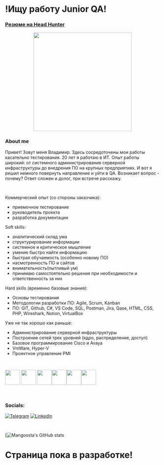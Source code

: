 





 
# !Ищу работу Junior QA! 


### [Резюме на Head Hunter](https://krasnodar.hh.ru/resume/910906d1ff094909e40039ed1f505944577168) <p align="center"><img width="320" height="" src="http://www.globalityconsulting.com/blog/wp-content/uploads/2015/02/Software-Testing.jpg"></p>

### About me
   
  Привет! Зовут меня Владимир. Здесь сосредоточены мои работы касательно тестирования. 20 лет я работаю в ИТ. Опыт работы широкий: от системного администрирования серверной инфраструктуры до внедрения ПО на крупных предприятиях. И вот я решил немного повернуть направление и уйти в QA. Возникает вопрос - почему? Ответ сложен и долог, при встрече расскажу.  

<br />

Коммерческий опыт (со стороны заказчика):
- приемочное тестирование
- руководитель проекта
- разработка документации

Soft skills:
- аналитический склад ума
- структурирование информации
- системное и критическое мышление
- умение быстро найти информацию
- быстрая обучаемость (особенно новому ПО)
- насмотренность ПО и сайтов
- внимательность(пытливый ум)
- принимаю самостоятельно решения при необходимости и ответственность за них

Hard skills (временно базовые знания):
- Основы тестирования
- Методологии разработки ПО: Agile, Scrum, Kanban
- ПО: GIT, Github, C#, VS Code, SQL, Postman, Jira, Qase, HTML, CSS, PHP, Wireshark, Notion, VirtualBox

Уже не так хорошо как раньше:
- Администрирование серверной инфраструктуры
- Построение сетей трех уровней (ядро, распределение, доступ)
- Базовое программирование Cisco и Avaya
- VmWare, Hyper-V
- Проектное управление PMI

<br />

<img height="48" width="48" src="https://img.icons8.com/fluency/344/c-sharp-logo.png"/> <img height="48" width="48" src="https://img.icons8.com/dusk/344/java-coffee-cup-logo.png"/> <img height="48" width="48" src="https://img.icons8.com/plasticine/344/php.png"/><img height="48" width="48" src="https://user-images.githubusercontent.com/107066312/194951637-f873fcfd-c80c-4108-8841-2302077feb06.png"/><img height="48" width="48" src="https://img.icons8.com/external-flaticons-lineal-color-flat-icons/344/external-css-mobile-app-development-flaticons-lineal-color-flat-icons.png"/><img height="48" width="48" src="https://img.icons8.com/fluency/344/my-sql.png"/>

<br />  

### Socials:
[![Telegram](https://img.shields.io/badge/-Telegram-090909?style=for-the-badge&logo=telegram&logoColor=27A0D9)](https://t.me/Mangosta)
[![LinkedIn](https://img.shields.io/badge/-LinkedIn-090909?style=for-the-badge&logo=linkedin&logoColor=007BB6)](https://www.linkedin.com/in/vladimir-vishnyakov-6b8734243/)


<br />

[![Mangoosta's GitHub stats](https://github-readme-stats.vercel.app/api?username=Mang00sta&show_icons=true&theme=tokyonight)

# Страница пока в разработке!  

<!--
Помощь 
https://the-unl.com/kak-oformit-profil-na-github-s-pomoshchyu-github-profile-readme-21


Иконки
https://icons8.com/icons/set/windows-server

Шильдики
https://shields.io/category/platform-support


![Visual_Studio](https://img.shields.io/badge/-Visual_Studio-090909?style=for-the-badge&logo=VisualStudio&logoColor=F8C52C)
![C#](https://img.shields.io/badge/-C%23-090909?style=for-the-badge&logo=.NET&logoColor=097CDB)
![TensorFlow](https://img.shields.io/badge/-TensorFlow-090909?style=for-the-badge&logo=tensorflow&logoColor=F88C00)
![JavaScript](https://img.shields.io/badge/-JavaScript-090909?style=for-the-badge&logo=JavaScript&logoColor=E9D54D)
![.Net](https://img.shields.io/badge/-Framework-090909?style=for-the-badge&logo=.net&logoColor=E5D3FF)

-->
